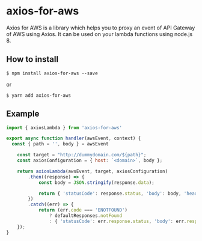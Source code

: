 # axios-for-aws

Axios for AWS is a library which helps you to proxy an event of API Gateway of AWS using Axios. It can be used on your lambda functions using node.js 8.

## How to install 

`$ npm install axios-for-aws --save`

or

`$ yarn add axios-for-aws`

## Example

```javascript
import { axiosLambda } from 'axios-for-aws'

export async function handler(awsEvent, context) {
  const { path = '', body } = awsEvent

    const target = "http://dummydomain.com/${path}";
    const axiosConfiguration = { host: `<domain>`, body };

    return axiosLambda(awsEvent, target, axiosConfiguration)
        .then((response) => {
            const body = JSON.stringify(response.data);

            return { 'statusCode': response.status, 'body': body, 'headers': response.headers, 'config': response.config };
        })
        .catch((err) => {
            return (err.code === 'ENOTFOUND') 
                ? defaultResponses.notFound
                : { 'statusCode': err.response.status, 'body': err.response.data, 'headers': err.response.headers };
    });
}
```